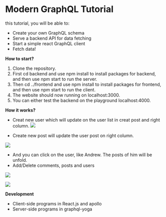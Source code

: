 # Modern GraphQL Tutorial

this tutorial, you will be able to:
* Create your own GraphQL schema
* Serve a backend API for data fetching
* Start a simple react GraphQL client
* Fetch data!

**How to start?**
1. Clone the repository.
2. First cd backend and use npm install to install packages for backend, and then use npm start to run the server.
3. Then cd ../frontend and use npm install to install packages for frontend, and then use npm start to run the client.
4. The website should now running on localhost:3000.
5. You can either test the backend on the playground localhost:4000.

**How it works?**
* Creat new user which will update on the user list in creat post and right column. 
 ![](https://i.imgur.com/dRPFOLv.gif)

* Create new post will update the user post on right column.

![](https://i.imgur.com/c6IBLPC.gif)

* And you can click on the user, like Andrew. The posts of him will be unfold.
* Add/Delete comments, posts and users
 
![](https://i.imgur.com/2RUuPcp.gif)

 ![](https://i.imgur.com/4ZCCHDo.gif)
 

**Development**
* Client-side programs in React.js and apollo
* Server-side programs in graphql-yoga





